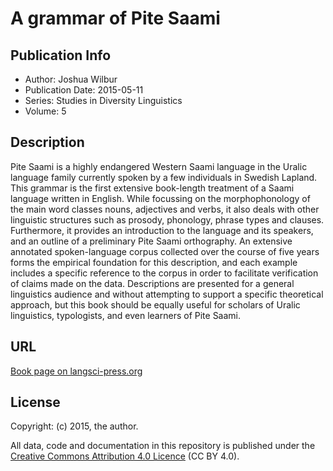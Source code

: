 # A grammar of Pite Saami

## Publication Info

- Author: Joshua Wilbur 
- Publication Date: 2015-05-11
- Series: Studies in Diversity Linguistics 
- Volume: 5

## Description

Pite Saami is a highly endangered Western Saami language in the Uralic language family currently spoken by a few individuals in Swedish Lapland. This grammar is the first extensive book-length treatment of a Saami language written in English. While focussing on the morphophonology of the main word classes nouns, adjectives and verbs, it also deals with other linguistic structures such as prosody, phonology, phrase types and clauses. Furthermore, it provides an introduction to the language and its speakers, and an outline of a preliminary Pite Saami orthography. An extensive annotated spoken-language corpus collected over the course of five years forms the empirical foundation for this description, and each example includes a specific reference to the corpus in order to facilitate verification of claims made on the data. Descriptions are presented for a general linguistics audience and without attempting to support a specific theoretical approach, but this book should be equally useful for scholars of Uralic linguistics, typologists, and even learners of Pite Saami.

## URL

[Book page on langsci-press.org](http://langsci-press.org/catalog/book/17)


## License

Copyright: (c) 2015, the author.

All data, code and documentation in this repository is published under the
[Creative Commons Attribution 4.0 Licence](http://creativecommons.org/licenses/by/4.0/)
(CC BY 4.0).
